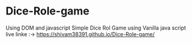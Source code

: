# Dice-Role-game
Using DOM and javascript
Simple Dice Rol Game using Vanilla java script
live linke :-> https://shivam38391.github.io/Dice-Role-game/
